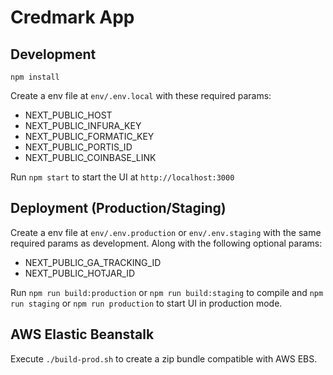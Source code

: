 # Credmark App

## Development

`npm install`

Create a env file at `env/.env.local` with these required params:

- NEXT_PUBLIC_HOST
- NEXT_PUBLIC_INFURA_KEY
- NEXT_PUBLIC_FORMATIC_KEY
- NEXT_PUBLIC_PORTIS_ID
- NEXT_PUBLIC_COINBASE_LINK

Run `npm start` to start the UI at `http://localhost:3000`

## Deployment (Production/Staging)

Create a env file at `env/.env.production` or `env/.env.staging` with the same required params as development. Along with the following optional params:

- NEXT_PUBLIC_GA_TRACKING_ID
- NEXT_PUBLIC_HOTJAR_ID

Run `npm run build:production` or `npm run build:staging` to compile and `npm run staging` or `npm run production` to start UI in production mode.

## AWS Elastic Beanstalk

Execute `./build-prod.sh` to create a zip bundle compatible with AWS EBS.